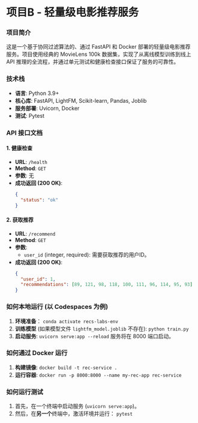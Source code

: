 # 项目B - 轻量级电影推荐服务

### 项目简介
这是一个基于协同过滤算法的、通过 FastAPI 和 Docker 部署的轻量级电影推荐服务。项目使用经典的 MovieLens 100k 数据集，实现了从离线模型训练到线上 API 推理的全流程，并通过单元测试和健康检查接口保证了服务的可靠性。

### 技术栈
* **语言**: Python 3.9+
* **核心库**: FastAPI, LightFM, Scikit-learn, Pandas, Joblib
* **服务部署**: Uvicorn, Docker
* **测试**: Pytest

### API 接口文档

#### 1. 健康检查
* **URL**: `/health`
* **Method**: `GET`
* **参数**: 无
* **成功返回 (200 OK)**:
  ```json
  {
    "status": "ok"
  }
  ```

#### 2. 获取推荐
* **URL**: `/recommend`
* **Method**: `GET`
* **参数**:
  * `user_id` (integer, required): 需要获取推荐的用户ID。
* **成功返回 (200 OK)**:
  ```json
  {
    "user_id": 1,
    "recommendations": [89, 121, 98, 118, 100, 111, 96, 114, 95, 93]
  }
  ```

### 如何本地运行 (以 Codespaces 为例)

1.  **环境准备**：
    `conda activate recs-labs-env`
2.  **训练模型** (如果模型文件 `lightfm_model.joblib` 不存在):
    `python train.py`
3.  **启动服务**:
    `uvicorn serve:app --reload`
    服务将在 8000 端口启动。

### 如何通过 Docker 运行

1.  **构建镜像**:
    `docker build -t rec-service .`
2.  **运行容器**:
    `docker run -p 8000:8000 --name my-rec-app rec-service`

### 如何运行测试
1.  首先，在一个终端中启动服务 (`uvicorn serve:app`)。
2.  然后，在**另一个**终端中，激活环境并运行：
    `pytest`